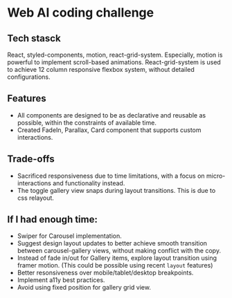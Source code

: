 # Web AI coding challenge

## Tech stasck

React, styled-components, motion, react-grid-system. Especially, motion is powerful to implement scroll-based animations. React-grid-system is used to achieve 12 column responsive flexbox system, without detailed configurations.

## Features

- All components are designed to be as declarative and reusable as possible, within the constraints of available time.
- Created FadeIn, Parallax, Card component that supports custom interactions.

## Trade-offs

- Sacrificed responsiveness due to time limitations, with a focus on micro-interactions and functionality instead.
- The toggle gallery view snaps during layout transitions. This is due to css relayout.

## If I had enough time:

- Swiper for Carousel implementation.
- Suggest design layout updates to better achieve smooth transition between carousel-gallery views, without making conflict with the copy.
- Instead of fade in/out for Gallery items, explore layout transition using framer motion. (This could be possible using recent `layout` features)
- Better resonsiveness over mobile/tablet/desktop breakpoints.
- Implement a11y best practices.
- Avoid using fixed position for gallery grid view.
